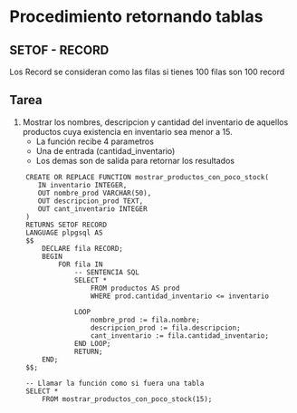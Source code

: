 # Procedimiento retornando tablas
## SETOF - RECORD
Los Record se consideran como las filas si tienes 100 filas son 100 record

## Tarea
1. Mostrar los nombres, descripcion y cantidad del inventario de aquellos productos
cuya existencia en inventario sea menor a 15.
    - La función recibe 4 parametros
    - Una de entrada (cantidad_inventario)
    - Los demas son de salida para retornar los resultados

~~~
    CREATE OR REPLACE FUNCTION mostrar_productos_con_poco_stock(
       IN inventario INTEGER,
       OUT nombre_prod VARCHAR(50),
       OUT descripcion_prod TEXT,
       OUT cant_inventario INTEGER
    )
    RETURNS SETOF RECORD
    LANGUAGE plpgsql AS
    $$
        DECLARE fila RECORD;
        BEGIN
            FOR fila IN
                -- SENTENCIA SQL
                SELECT *
                    FROM productos AS prod
                    WHERE prod.cantidad_inventario <= inventario
                
                LOOP
                    nombre_prod := fila.nombre;
                    descripcion_prod := fila.descripcion;
                    cant_inventario := fila.cantidad_inventario;
                END LOOP;
                RETURN;
        END;
    $$;

    -- Llamar la función como si fuera una tabla
    SELECT * 
        FROM mostrar_productos_con_poco_stock(15);
~~~ 